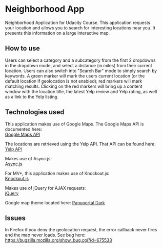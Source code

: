 # Neighborhood App
Neighborhood Application for Udacity Course. This application requests your location and allows you to search for interesting locations near you. It presents this information on a large interactive map.

## How to use
Users can select a category and a subcategory from the first 2 dropdowns in the dropdown mode, and select a distance (in miles) from their current location. Users can also switch into "Search Bar" mode to simply search by keywords. A green marker will mark the users current location (or the default location if geolocation is not enabled); red markers will mark matching results. Clicking on the red markers will bring up a content window with the location title, the latest Yelp review and Yelp rating, as well as a link to the Yelp listing.

## Technologies used
This application makes use of Google Maps. The Google Maps API is documented here:     
[Google Maps API](https://developers.google.com/maps/?hl=en)

The locations are retrieved using the Yelp API. That API can be found here:          
[Yelp API](https://www.yelp.com/developers/documentation/v2/overview)

Makes use of Async.js:     
[Async.js](https://github.com/caolan/async)

For MV*, this application makes use of Knockout.js:     
[Knockout.js](http://knockoutjs.com/)

Makes use of jQuery for AJAX requests:     
[jQuery](https://jquery.com/)

Google map theme located here:
[Papuportal Dark](https://snazzymaps.com/style/20053/papuportal-dark)
## Issues 
In Firefox if you deny the geolocation request, the error callback never fires and the map never loads. See bug here:
https://bugzilla.mozilla.org/show_bug.cgi?id=675533
